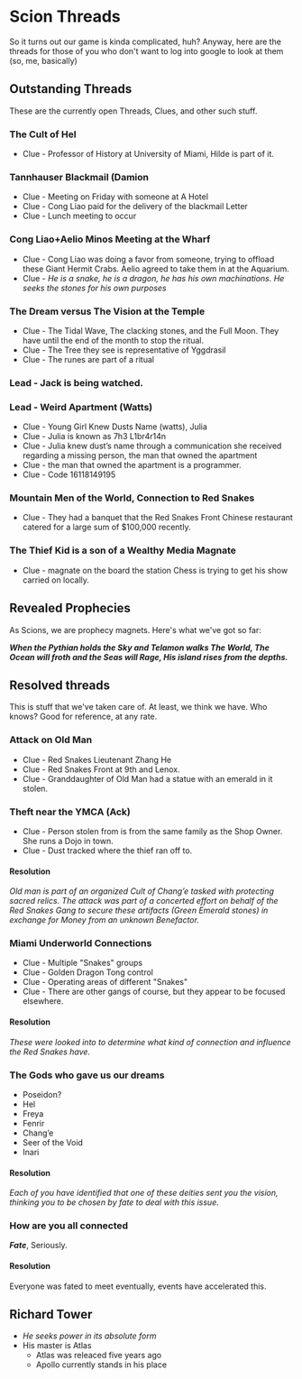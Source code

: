 # Scion Threads

So it turns out our game is kinda complicated, huh? Anyway, here are the threads for those of you who don't want to log into google to look at them (so, me, basically)

## Outstanding Threads

These are the currently open Threads, Clues, and other such stuff.

### The Cult of Hel

- Clue - Professor of History at University of Miami, Hilde is part of it.

### Tannhauser Blackmail (Damion

- Clue - Meeting on Friday with someone at A Hotel
- Clue - Cong Liao paid for the delivery of the blackmail Letter
- Clue - Lunch meeting to occur

### Cong Liao+Aelio Minos Meeting at the Wharf

- Clue - Cong Liao was doing a favor from someone, trying to offload these Giant Hermit Crabs. Aelio agreed to take them in at the Aquarium.
- Clue - *He is a snake, he is a dragon, he has his own machinations. He seeks the stones for his own purposes*

### The Dream versus The Vision at the Temple

- Clue - The Tidal Wave, The clacking stones, and the Full Moon. They have until the end of the month to stop the ritual.
- Clue - The Tree they see is representative of Yggdrasil
- Clue - The runes are part of a ritual

### Lead - Jack is being watched.

### Lead - Weird Apartment (Watts)

- Clue - Young Girl Knew Dusts Name (watts), Julia
- Clue - Julia is known as 7h3 L1br4r14n
- Clue - Julia knew dust’s name through a communication she received regarding a missing person, the man that owned the apartment
- Clue - the man that owned the apartment is a programmer.
- Clue - Code 16118149195

### Mountain Men of the World, Connection to Red Snakes

- Clue - They had a banquet that the Red Snakes Front Chinese restaurant catered for a large sum of $100,000 recently.

### The Thief Kid is a son of a Wealthy Media Magnate

- Clue - magnate on the board the station Chess is trying to get his show carried on locally.

## Revealed Prophecies

As Scions, we are prophecy magnets. Here's what we've got so far:

***When the Pythian holds the Sky and Telamon walks The World, The Ocean will froth and the Seas will Rage, His island rises from the depths.***

## Resolved threads

This is stuff that we've taken care of. At least, we think we have. Who knows? Good for reference, at any rate.

###  Attack on Old Man

- Clue - Red Snakes Lieutenant Zhang He
- Clue - Red Snakes Front at 9th and Lenox.
- Clue - Granddaughter of Old Man had a statue with an emerald in it stolen.

### Theft near the YMCA (Ack)

- Clue - Person stolen from is from the same family as the Shop Owner. She runs a Dojo in town.
- Clue - Dust tracked where the thief ran off to.

#### Resolution

*Old man is part of an organized Cult of Chang’e tasked with protecting sacred relics. The attack was part of a concerted effort on behalf of the Red Snakes Gang to secure these artifacts (Green Emerald stones) in exchange for Money from an unknown Benefactor.*

### Miami Underworld Connections

- Clue - Multiple "Snakes" groups
- Clue - Golden Dragon Tong control
- Clue - Operating areas of different "Snakes"
- Clue - There are other gangs of course, but they appear to be focused elsewhere.

#### Resolution

*These were looked into to determine what kind of connection and influence the Red Snakes have.*

### The Gods who gave us our dreams

- Poseidon?
- Hel
- Freya
- Fenrir
- Chang’e
- Seer of the Void
- Inari

#### Resolution

*Each of you have identified that one of these deities sent you the vision, thinking you to be chosen by fate to deal with this issue.*

### How are you all connected

***Fate***, Seriously.

#### Resolution

Everyone was fated to meet eventually, events have accelerated this.

## Richard Tower

- *He seeks power in its absolute form*
- His master is Atlas
  - Atlas was releaced five years ago
  - Apollo currently stands in his place